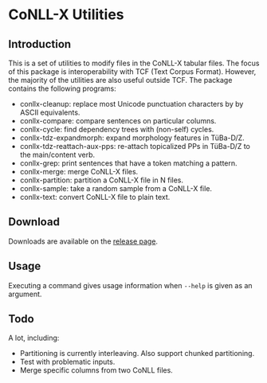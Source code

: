 # CoNLL-X Utilities

## Introduction

This is a set of utilities to modify files in the CoNLL-X tabular files. The
focus of this package is interoperability with TCF (Text Corpus Format).
However, the majority of the utilities are also useful outside TCF. The
package contains the following programs:

* conllx-cleanup: replace most Unicode punctuation characters by
  by ASCII equivalents.
* conllx-compare: compare sentences on particular columns.
* conllx-cycle: find dependency trees with (non-self) cycles.
* conllx-tdz-expandmorph: expand morphology features in TüBa-D/Z.
* conllx-tdz-reattach-aux-pps: re-attach topicalized PPs in TüBa-D/Z
  to the main/content verb.
* conllx-grep: print sentences that have a token matching a pattern.
* conllx-merge: merge CoNLL-X files.
* conllx-partition: partition a CoNLL-X file in N files.
* conllx-sample: take a random sample from a CoNLL-X file.
* conllx-text: convert CoNLL-X file to plain text.

## Download

Downloads are available on the [release
page](https://github.com/danieldk/conllx-utils/releases).

## Usage

Executing a command gives usage information when `--help` is given
as an argument.

## Todo

A lot, including:

* Partitioning is currently interleaving. Also support chunked partitioning.
* Test with problematic inputs.
* Merge specific columns from two CoNLL files.

